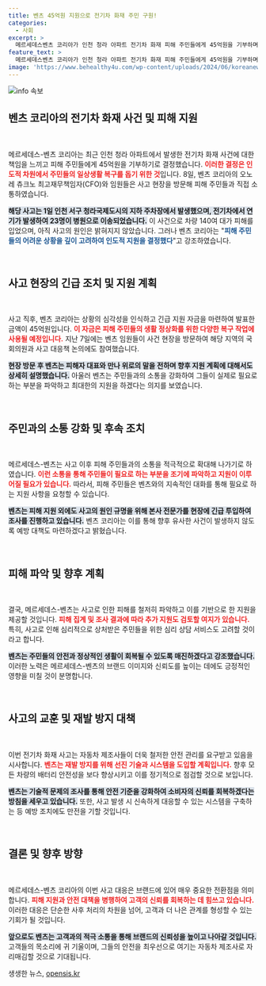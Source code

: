 ```yaml
---
title: 벤츠 45억원 지원으로 전기차 화재 주민 구원!
categories:
  - 사회
excerpt: >
  메르세데스벤츠 코리아가 인천 청라 아파트 전기차 화재 피해 주민들에게 45억원을 기부하며 긴급 지원을 선언했습니다. 임원진이 현장을 찾아 피해자들과 소통하며 인도적 지원 의지를 강조했습니다.
feature_text: >
  메르세데스벤츠 코리아가 인천 청라 아파트 전기차 화재 피해 주민들에게 45억원을 기부하며 긴급 지원을 선언했습니다. 임원진이 현장을 찾아 피해자들과 소통하며 인도적 지원 의지를 강조했습니다.
image: 'https://www.behealthy4u.com/wp-content/uploads/2024/06/koreanews.jpg'
---
```


<p><img src="https://www.behealthy4u.com/wp-content/uploads/2024/06/koreanews.jpg" alt="info 속보" /></p>

<h2 data-ke-size="size26">벤츠 코리아의 전기차 화재 사건 및 피해 지원</h2>

<p data-ke-size="size16">&nbsp;</p>

<p>메르세데스-벤츠 코리아는 최근 인천 청라 아파트에서 발생한 전기차 화재 사건에 대한 책임을 느끼고 피해 주민들에게 45억원을 기부하기로 결정했습니다. <b><span style="color: #ee2323;">이러한 결정은 인도적 차원에서 주민들의 일상생활 복구를 돕기 위한 것</span></b>입니다. 8일, 벤츠 코리아의 오노레 츄크노 최고재무책임자(CFO)와 임원들은 사고 현장을 방문해 피해 주민들과 직접 소통하였습니다. </p>

<p><b><span style="background-color: #21538527;">해당 사고는 1일 인천 서구 청라국제도시의 지하 주차장에서 발생했으며, 전기차에서 연기가 발생하여 23명이 병원으로 이송되었습니다.</span></b> 이 사건으로 차량 140여 대가 피해를 입었으며, 아직 사고의 원인은 밝혀지지 않았습니다. 그러나 벤츠 코리아는 "<b><span style="color: #1a5490;">피해 주민들의 어려운 상황을 깊이 고려하여 인도적 지원을 결정했다</span></b>"고 강조하였습니다.</p>

<p data-ke-size="size16">&nbsp;</p>

<h2 data-ke-size="size26">사고 현장의 긴급 조치 및 지원 계획</h2>

<p data-ke-size="size16">&nbsp;</p>

<p>사고 직후, 벤츠 코리아는 상황의 심각성을 인식하고 긴급 지원 자금을 마련하여 발표한 금액이 45억원입니다. <b><span style="color: #ee2323;">이 자금은 피해 주민들의 생활 정상화를 위한 다양한 복구 작업에 사용될 예정입니다.</span></b> 지난 7일에는 벤츠 임원들이 사건 현장을 방문하여 해당 지역의 국회의원과 사고 대응책 논의에도 참여했습니다. </p>

<p><b><span style="background-color: #21538527;">현장 방문 후 벤츠는 피해자 대표와 만나 위로의 말을 전하며 향후 지원 계획에 대해서도 상세히 설명했습니다.</span></b> 아울러 벤츠는 주민들과의 소통을 강화하여 그들이 실제로 필요로 하는 부분을 파악하고 최대한의 지원을 하겠다는 의지를 보였습니다. </p>

<p data-ke-size="size16">&nbsp;</p>

<h2 data-ke-size="size26">주민과의 소통 강화 및 후속 조치</h2>

<p data-ke-size="size16">&nbsp;</p>

<p>메르세데스-벤츠는 사고 이후 피해 주민들과의 소통을 적극적으로 확대해 나가기로 하였습니다. <b><span style="color: #ee2323;">이런 소통을 통해 주민들이 필요로 하는 부분을 조기에 파악하고 지원이 이루어질 필요가 있습니다.</span></b> 따라서, 피해 주민들은 벤츠와의 지속적인 대화를 통해 필요로 하는 지원 사항을 요청할 수 있습니다. </p>

<p><b><span style="background-color: #21538527;">벤츠는 피해 지원 외에도 사고의 원인 규명을 위해 본사 전문가를 현장에 긴급 투입하여 조사를 진행하고 있습니다.</span></b> 벤츠 코리아는 이를 통해 향후 유사한 사건이 발생하지 않도록 예방 대책도 마련하겠다고 밝혔습니다.</p>

<p data-ke-size="size16">&nbsp;</p>

<h2 data-ke-size="size26">피해 파악 및 향후 계획</h2>

<p data-ke-size="size16">&nbsp;</p>

<p>결국, 메르세데스-벤츠는 사고로 인한 피해를 철저히 파악하고 이를 기반으로 한 지원을 제공할 것입니다. <b><span style="color: #ee2323;">피해 집계 및 조사 결과에 따라 추가 지원도 검토할 여지가 있습니다.</span></b> 특히, 사고로 인해 심리적으로 상처받은 주민들을 위한 심리 상담 서비스도 고려할 것이라고 합니다. </p>

<p><b><span style="background-color: #21538527;">벤츠는 주민들의 안전과 정상적인 생활이 회복될 수 있도록 매진하겠다고 강조했습니다.</span></b> 이러한 노력은 메르세데스-벤츠의 브랜드 이미지와 신뢰도를 높이는 데에도 긍정적인 영향을 미칠 것이 분명합니다.</p>

<p data-ke-size="size16">&nbsp;</p>

<h2 data-ke-size="size26">사고의 교훈 및 재발 방지 대책</h2>

<p data-ke-size="size16">&nbsp;</p>

<p>이번 전기차 화재 사고는 자동차 제조사들이 더욱 철저한 안전 관리를 요구받고 있음을 시사합니다. <b><span style="color: #ee2323;">벤츠는 재발 방지를 위해 선진 기술과 시스템을 도입할 계획입니다.</span></b> 향후 모든 차량의 배터리 안전성을 보다 향상시키고 이를 정기적으로 점검할 것으로 보입니다. </p>

<p><b><span style="background-color: #21538527;">벤츠는 기술적 문제의 조사를 통해 안전 기준을 강화하여 소비자의 신뢰를 회복하겠다는 방침을 세우고 있습니다.</span></b> 또한, 사고 발생 시 신속하게 대응할 수 있는 시스템을 구축하는 등 예방 조치에도 만전을 기할 것입니다. </p>

<p data-ke-size="size16">&nbsp;</p>

<h2 data-ke-size="size26">결론 및 향후 방향</h2>

<p data-ke-size="size16">&nbsp;</p>

<p>메르세데스-벤츠 코리아의 이번 사고 대응은 브랜드에 있어 매우 중요한 전환점을 의미합니다. <b><span style="color: #ee2323;">피해 지원과 안전 대책을 병행하여 고객의 신뢰를 회복하는 데 힘쓰고 있습니다.</span></b> 이러한 대응은 단순한 사후 처리의 차원을 넘어, 고객과 더 나은 관계를 형성할 수 있는 기회가 될 것입니다. </p>

<p><b><span style="background-color: #21538527;">앞으로도 벤츠는 고객과의 적극 소통을 통해 브랜드의 신뢰성을 높이고 나아갈 것입니다.</span></b> 고객들의 목소리에 귀 기울이며, 그들의 안전을 최우선으로 여기는 자동차 제조사로 자리매김할 것으로 기대됩니다.</p>
생생한 뉴스, <a href="https://opensis.kr" rel="dofollow">opensis.kr</a>


